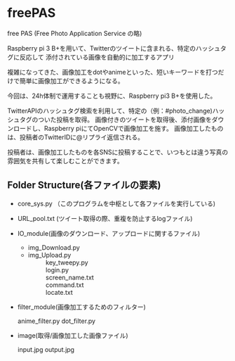 # freePAS
free PAS (Free Photo Application Service の略)

Raspberry pi 3 B+を用いて、Twitterのツイートに含まれる、特定のハッシュタグに反応して
添付されている画像を自動的に加工するアプリ

複雑になってきた、画像加工をdotやanimeといった、短いキーワードを打つだけで簡単に画像加工ができるようになる。

今回は、24h体制で運用することも視野に、Raspberry pi3 B+を使用した。

TwitterAPIのハッシュタグ検索を利用して、特定の（例：#photo_change)ハッシュタグのついた投稿を取得。
画像付きのツイートを取得後、添付画像をダウンロードし、Raspberry piにてOpenCVで画像加工を施す。
画像加工したものは、投稿者のTwitterIDに@リプライ返信される。

投稿者は、画像加工したものを各SNSに投稿することで、いつもとは違う写真の雰囲気を共有して楽しむことができます。

## Folder Structure(各ファイルの要素)
* core_sys.py （このプログラムを中枢として各ファイルを実行している)
* URL_pool.txt (ツイート取得の際、重複を防止するlogファイル) 

* IO_module(画像のダウンロード、アップロードに関するファイル)</dt>
	*	img_Download.py    
	*	img_Upload.py  
		<dd>key_tweepy.py</dd>
		<dd>login.py</dd>
		<dd>screen_name.txt</dd>
		<dd>command.txt</dd>
		<dd>locate.txt</dd>

* filter_module(画像加工するためのフィルター)

	anime_filter.py
	dot_filter.py

* image(取得/画像加工した画像ファイル)

	input.jpg
	output.jpg
